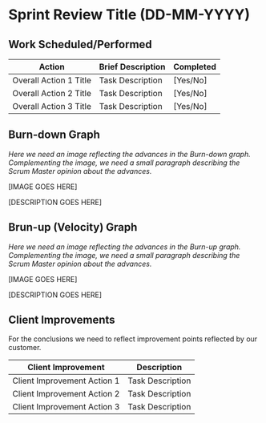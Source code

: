 # Sprint Review Title (DD-MM-YYYY)

## Work Scheduled/Performed

| Action  | Brief Description  | Completed  |
|---|---|---|
| Overall Action 1 Title  | Task Description  |   [Yes/No] |
| Overall Action 2 Title |  Task Description |  [Yes/No] |
| Overall Action 3 Title |  Task Description |  [Yes/No] |

## Burn-down Graph

*Here we need an image reflecting the advances in the Burn-down graph. Complementing the image, we need a small paragraph describing the Scrum Master opinion about the advances.*

[IMAGE GOES HERE]

[DESCRIPTION GOES HERE]


## Brun-up (Velocity) Graph
*Here we need an image reflecting the advances in the Burn-up graph. Complementing the image, we need a small paragraph describing the Scrum Master opinion about the advances.*

[IMAGE GOES HERE]

[DESCRIPTION GOES HERE]

## Client Improvements 

For the conclusions we need to reflect improvement points reflected by our customer. 

| Client Improvement  | Description |  
|---|---|
| Client Improvement Action 1 | Task Description  |  
| Client Improvement Action 2  |  Task Description | 
| Client Improvement Action 3  |  Task Description | 